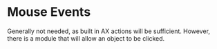 Mouse Events
============

Generally not needed, as built in AX actions will be sufficient. However, there
is a module that will allow an object to be clicked.

